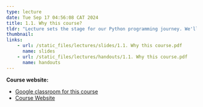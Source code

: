 ```yaml
---
type: lecture
date: Tue Sep 17 04:56:08 CAT 2024
title: 1.1. Why this course?
tldr: "Lecture sets the stage for our Python programming journey. We'll explore course structure, expectations, grading criteria, course resources and webiste."
thumbnail: 
links: 
    - url: /static_files/lectures/slides/1.1. Why this course.pdf
      name: slides
    - url: /static_files/lectures/handouts/1.1. Why this course.pdf
      name: handouts
---
```

**Course website:**
- [Google classroom for this course](https://classroom.google.com/c/NzA0NTM5MTcyOTY1?cjc=7bd7fo4)
- [Course Website](https://qiriro.com/ete2162/)


